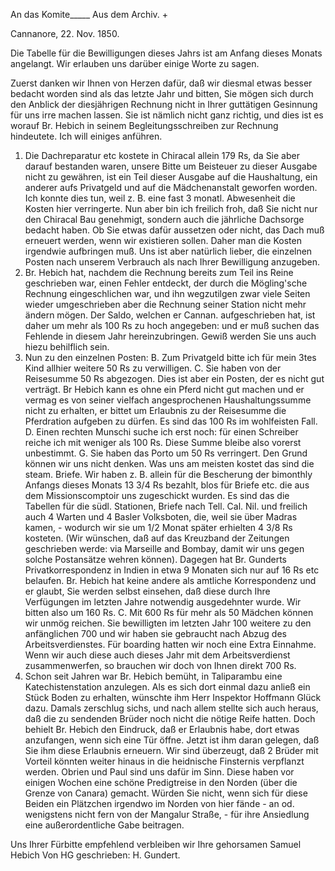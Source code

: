 An das Komite_____ Aus dem Archiv. +

 Cannanore, 22. Nov. 1850.

Die Tabelle für die Bewilligungen dieses Jahrs ist am Anfang dieses Monats angelangt. Wir erlauben uns darüber einige Worte zu sagen.

Zuerst danken wir Ihnen von Herzen dafür, daß wir diesmal etwas besser bedacht worden sind als das letzte Jahr und bitten, Sie mögen sich durch den Anblick der diesjährigen Rechnung nicht in Ihrer guttätigen Gesinnung für uns irre machen lassen. Sie ist nämlich nicht ganz richtig, und dies ist es worauf Br. Hebich in seinem Begleitungsschreiben zur Rechnung hindeutete. Ich will einiges anführen.
1. Die Dachreparatur etc kostete in Chiracal allein 179 Rs, da Sie aber darauf bestanden waren, unsere Bitte um Beisteuer zu dieser Ausgabe nicht zu gewähren, ist ein Teil dieser Ausgabe auf die Haushaltung, ein anderer aufs Privatgeld und auf die Mädchenanstalt geworfen worden. Ich konnte dies tun, weil z. B. eine fast 3 monatl. Abwesenheit die Kosten hier verringerte. Nun aber bin ich freilich froh, daß Sie nicht nur den Chiracal Bau genehmigt, sondern auch die jährliche Dachsorge bedacht haben. Ob Sie etwas dafür aussetzen oder nicht, das Dach muß erneuert werden, wenn wir existieren sollen. Daher man die Kosten irgendwie aufbringen muß. Uns ist aber natürlich lieber, die einzelnen Posten nach unserem Verbrauch als nach Ihrer Bewilligung anzugeben.
2. Br. Hebich hat, nachdem die Rechnung bereits zum Teil ins Reine geschrieben war, einen Fehler entdeckt, der durch die Mögling'sche Rechnung eingeschlichen war, und ihn wegzutilgen zwar viele Seiten wieder umgeschrieben aber die Rechnung seiner Station nicht mehr ändern mögen. Der Saldo, welchen er Cannan. aufgeschrieben hat, ist daher um mehr als 100 Rs zu hoch angegeben: und er muß suchen das Fehlende in diesem Jahr hereinzubringen. Gewiß werden Sie uns auch hiezu behilflich sein.
3. Nun zu den einzelnen Posten:
B. Zum Privatgeld bitte ich für mein 3tes Kind allhier weitere 50 Rs zu verwilligen.
C. Sie haben von der Reisesumme 50 Rs abgezogen. Dies ist aber ein Posten, der es nicht gut verträgt. Br Hebich kann es ohne ein Pferd nicht gut machen und er vermag es von seiner vielfach angesprochenen Haushaltungssumme nicht zu erhalten, er bittet um Erlaubnis zu der Reisesumme die Pferdration aufgeben zu dürfen. Es sind das 100 Rs im wohlfeisten Fall.
D. Einen rechten Munschi suche ich erst noch: für einen Schreiber reiche ich mit weniger als 100 Rs. Diese Summe bleibe also vorerst unbestimmt. G. Sie haben das Porto um 50 Rs verringert. Den Grund können wir uns nicht denken. Was uns am meisten kostet das sind die steam. Briefe. Wir haben z. B. allein für die Bescherung der bimonthly Anfangs dieses Monats 13 3/4 Rs bezahlt, blos für Briefe etc. die aus dem Missionscomptoir uns zugeschickt wurden. Es sind das die Tabellen für die südl. Stationen, Briefe nach Tell. Cal. Nil. und freilich auch 4 Warten und 4 Basler Volksboten, die, weil sie über Madras kamen, - wodurch wir sie um 1/2 Monat später erhielten 4 3/8 Rs kosteten. (Wir wünschen, daß auf das Kreuzband der Zeitungen geschrieben werde: via Marseille and Bombay, damit wir uns gegen solche Postansätze wehren können). Dagegen hat Br. Gunderts Privatkorrespondenz in Indien in etwa 9 Monaten sich nur auf 16 Rs etc belaufen. Br. Hebich hat keine andere als amtliche Korrespondenz und er glaubt, Sie werden selbst einsehen, daß diese durch Ihre Verfügungen im letzten Jahre notwendig ausgedehnter wurde. Wir bitten also um 160 Rs.
C. Mit 600 Rs für mehr als 50 Mädchen können wir unmög reichen. Sie bewilligten im letzten Jahr 100 weitere zu den anfänglichen 700 und wir haben sie gebraucht nach Abzug des Arbeitsverdienstes. Für boarding hatten wir noch eine Extra Einnahme. Wenn wir auch diese auch dieses Jahr mit dem Arbeitsverdienst zusammenwerfen, so brauchen wir doch von Ihnen direkt 700 Rs.
4. Schon seit Jahren war Br. Hebich bemüht, in Taliparambu eine Katechistenstation anzulegen. Als es sich dort einmal dazu anließ ein Stück Boden zu erhalten, wünschte ihm Herr Inspektor Hoffmann Glück dazu. Damals zerschlug sichs, und nach allem stellte sich auch heraus, daß die zu sendenden Brüder noch nicht die nötige Reife hatten. Doch behielt Br. Hebich den Eindruck, daß er Erlaubnis habe, dort etwas anzufangen, wenn sich eine Tür öffne. Jetzt ist ihm daran gelegen, daß Sie ihm diese Erlaubnis erneuern. Wir sind überzeugt, daß 2 Brüder mit Vorteil könnten weiter hinaus in die heidnische Finsternis verpflanzt werden. Obrien und Paul sind uns dafür im Sinn. Diese haben vor einigen Wochen eine schöne Predigtreise in den Norden (über die Grenze von Canara) gemacht. Würden Sie nicht, wenn sich für diese Beiden ein Plätzchen irgendwo im Norden von hier fände - an od. wenigstens nicht fern von der Mangalur Straße, - für ihre Ansiedlung eine außerordentliche Gabe beitragen.

Uns Ihrer Fürbitte empfehlend verbleiben wir
 Ihre gehorsamen
 Samuel Hebich
Von HG geschrieben: H. Gundert.

